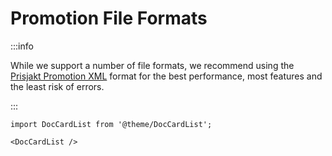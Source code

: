 # Promotion File Formats

:::info

While we support a number of file formats, we recommend using the [Prisjakt Promotion XML](/feeds/promotion/formats/prisjakt_promotion_xml/index.md) format for the best performance, most features and the least risk of errors.

:::

```mdx-code-block
import DocCardList from '@theme/DocCardList';

<DocCardList />
```

